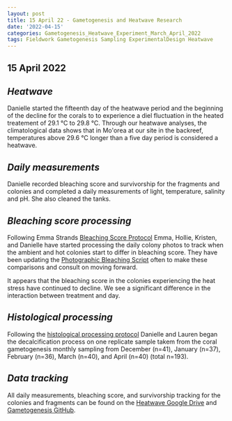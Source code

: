 ```yaml
---
layout: post
title: 15 April 22 - Gametogenesis and Heatwave Research
date: '2022-04-15'
categories: Gametogenesis_Heatwave_Experiment_March_April_2022
tags: Fieldwork Gametogenesis Sampling ExperimentalDesign Heatwave
---
```


## 15 April 2022

## *Heatwave*
Danielle started the fifteenth day of the heatwave period and the beginning of the decline for the corals to to experience a diel fluctuation in the heated treatement of 29.1 °C to 29.8 °C. Through our heatwave analyses, the climatological data shows that in Mo'orea at our site in the backreef, temperatures above 29.6 °C longer than a five day period is considered a heatwave.

## *Daily measurements*
Danielle recorded bleaching score and survivorship for the fragments and colonies and completed a daily measurements of light, temperature, salinity and pH. She also cleaned the tanks.

## *Bleaching score processing*
Following Emma Strands [Bleaching Score Protocol](https://github.com/emmastrand/EmmaStrand_Notebook/blob/master/_posts/2019-10-28-ImageJ-Analysis-Protocols.md#-bleaching_score) Emma, Hollie, Kristen, and Danielle have started processing the daily colony photos to track when the ambient and hot colonies start to differ in bleaching score. They have been updating the [Photographic Bleaching Script](https://github.com/daniellembecker/Gametogenesis/blob/main/RAnalysis/scripts/Photographic_Bleaching.pdf) often to make these comparisons and consult on moving forward. 

It appears that the bleaching score in the colonies experiencing the heat stress have continued to decline. We see a significant difference in the interaction between treatment and day.

## *Histological processing*
Following the [histological processing protocol](https://github.com/daniellembecker/Gametogenesis/blob/main/protocols/2022-04-16-Histological-Processing.md) Danielle and Lauren began the decalcification process on one replicate sample takem from the coral gametogenesis monthly sampling from December (n=41), January (n=37), February (n=36), March (n=40), and April (n=40) (total n=193). 

## *Data tracking*
All daily measurements, bleaching score, and survivorship tracking for the colonies and fragments can be found on the [Heatwave Google Drive](https://drive.google.com/drive/u/0/folders/1f0I4fi72gqcFtxoOj08j3n1DRL2GLVKw) and [Gametogenesis GitHub](https://github.com/daniellembecker/Gametogenesis).



